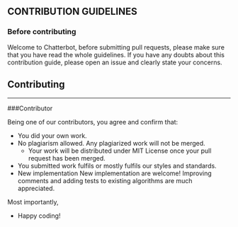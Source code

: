  ## CONTRIBUTION GUIDELINES
 
### Before contributing

Welcome to Chatterbot, before submitting pull requests, please make sure that you have read the whole guidelines. If you have any doubts about this contribution guide, please open an issue and clearly state your concerns.

 ## Contributing
  - - - - - - - -
 
 ###Contributor
 
Being one of our contributors, you agree and confirm that:

 * You did your own work.
 * No plagiarism allowed. Any plagiarized work will not be merged.
     * Your work will be distributed under MIT License once your pull request has been merged.
 * You submitted work fulfils or mostly fulfils our styles and standards.
 * New implementation New implementation are welcome! Improving comments and adding tests to existing algorithms are much appreciated.

Most importantly,

 * Happy coding!
